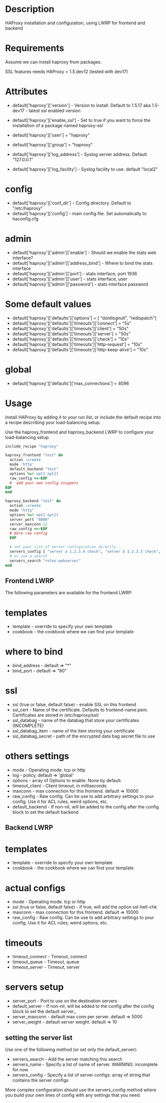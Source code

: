Description
===========

HAProxy installation and configuration, using LWRP for frontend and backend


Requirements
============

Assume we can install haproxy from packages.

SSL features needs HAProxy > 1.5.dev12 (tested with dev17)

Attributes
==========


* default['haproxy']['version']    - Version to install. Default to 1.5.17 aka 1.5-dev17 - latest ssl enabled version
* default['haproxy']['enable_ssl'] - Set to true if you want to force the installation of a package named haproxy-ssl

* default['haproxy']['user'] = "haproxy"
* default['haproxy']['group'] = "haproxy"

* default['haproxy']['log_address']  - Syslog server address. Default "127.0.0.1"
* default['haproxy']['log_facility'] - Syslog facility to use. default "local2"

# config

* default['haproxy']['conf_dir'] - Config directory. Default to "/etc/haproxy"
* default['haproxy']['config']   - main config file. Set automatically to haconfig.cfg

# admin
* default['haproxy']['admin']['enable'] - Should we enable the stats web interface?
* default['haproxy']['admin']['address_bind'] - Where to bind the stats interface 
* default['haproxy']['admin']['port'] - stats interface, port 1936
* default['haproxy']['admin']['user'] - stats interface, user
* default['haproxy']['admin']['password'] - stats interface password

# Some default values

* default['haproxy']['defaults']['options'] = [ "dontlognull", "redispatch"]
* default['haproxy']['defaults']['timeouts']['connect'] = "5s"
* default['haproxy']['defaults']['timeouts']['client'] = "50s"
* default['haproxy']['defaults']['timeouts']['server'] = "50s"
* default['haproxy']['defaults']['timeouts']['check'] = "10s"
* default['haproxy']['defaults']['timeouts']['http-request'] = "10s"
* default['haproxy']['defaults']['timeouts']['http-keep-alive'] = "10s"

# global
* default['haproxy']['defaults']['max_connections'] = 4096



Usage
=====

Install HAProxy by adding it to your run list, or include the default recipe into a recipe
describing your load-balancing setup.

Use the haproxy_frontend and haproxy_backend LWRP to configure your load-balancing setup.

```ruby
include_recipe "haproxy"

haproxy_frontend "test" do
  action :create  
  mode 'http'
  default_backend "test"
  options %w( opt1 opt2)
  raw_config <<-EOF
  #  add your own config snippets
EOF
end

haproxy_backend "test" do
  action :create
  mode "http"
  options %w( opt1 opt2)
  server_port "8000"
  server_maxconn 12
  raw_config <<-EOF
  # more raw config
  EOF

  # set your list of server configuration directly... 
  servers_config [ "server a 1.2.3.4 check", "server b 1.2.3.5 check", "server c 1.2.3.6 backup"]
  # or use a search
  servers_search "roles:webserver"
end
```

Frontend LWRP
---------------

The following parameters are available for the frontend LWRP:

# templates
* template - override to specify your own template
* cookbook - the cookbook where we can find your template

# where to bind
* bind_address - default => "*"
* bind_port - default => "80"

# ssl
* ssl (true or false, default false) - enable SSL on this frontend
* ssl_cert - Name of the certificate. Defaults to frontend-name.pem. Certificates are stored in /etc/haproxy/ssl/
* ssl_databag - name of the databag that store your certificates (INCOMPLETE)
* ssl_databag_item - name of the item storing your certificate
* ssl_databag_secret - path of the encrypted data bag secret file to use

# others settings
* mode - Operating mode. tcp or http
* log - policy, default => 'global'
* options - array of Options to enable. None by default.
* timeout_client -  Client timeout, in milliseconds
* maxconn - max connection for this frontend. default => 10000
* raw_config - Raw config. Can be use to add arbitrary settings to your config. Use it for ACL rules, weird options, etc.
* default_backend - If non-nil, will be added to the config after the config block to set the default backend


Backend LWRP
------------

# templates

* template - override to specify your own template
* cookbook - the cookbook where we can find your template

# actual configs
* mode - Operating mode. tcp or http
* ssl (true or false, default false) - if true, will add the option ssl-hell-chk
* maxconn - max connection for this frontend. default => 10000
* raw_config - Raw config. Can be use to add arbitrary settings to your config. Use it for ACL rules, weird options, etc.

# timeouts
* timeout_connect - Timeout, connect
* timeout_queue - Timeout, queue
* timeout_server - Timeout, server

# servers setup
* server_port - Port to use on the destination servers
* default_server - If non-nil, will be added to the config after the config block to set the default server_
* server_maxconn - default max conn per server. default => 5000
* server_weight - default server weight. default => 10 

## setting the server list

Use one of the following method (or set only the default_server):

* servers_search - Add the server matching this search
* servers_name - Specify a list of name of server. WARNING: incomplete for now
* servers_config - Specify a list of server configs: array of string that contains the server configs

More complex configuration should use the servers_config method where you build your own lines of config with any settings that you need.


